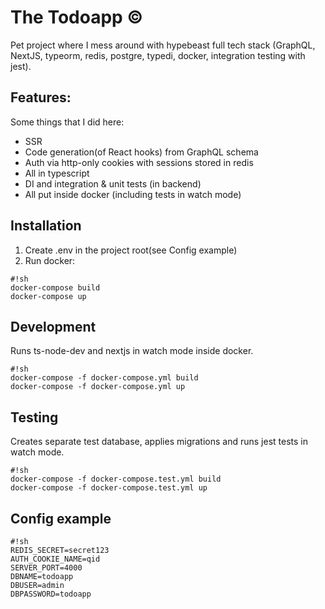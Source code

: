 # The Todoapp ©

Pet project where I mess around with hypebeast full tech stack (GraphQL,
NextJS, typeorm, redis, postgre, typedi, docker, integration testing with jest).

## Features:

Some things that I did here:

- SSR
- Code generation(of React hooks) from GraphQL schema
- Auth via http-only cookies with sessions stored in redis
- All in typescript
- DI and integration & unit tests (in backend)
- All put inside docker (including tests in watch mode)

## Installation

1. Create .env in the project root(see Config example)
2. Run docker:

```
#!sh
docker-compose build
docker-compose up
```

## Development

Runs ts-node-dev and nextjs in watch mode inside docker.

```
#!sh
docker-compose -f docker-compose.yml build
docker-compose -f docker-compose.yml up
```

## Testing

Creates separate test database, applies migrations and runs jest tests in watch mode.

```
#!sh
docker-compose -f docker-compose.test.yml build
docker-compose -f docker-compose.test.yml up
```

## Config example

```
#!sh
REDIS_SECRET=secret123
AUTH_COOKIE_NAME=qid
SERVER_PORT=4000
DBNAME=todoapp
DBUSER=admin
DBPASSWORD=todoapp

```

